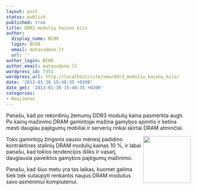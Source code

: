 ```yaml
---
layout: post
status: publish
published: true
title: DDR3 modulių kainos kils
author:
  display_name: BC00
  login: BC00
  email: matasx@one.lt
  url: ''
author_login: BC00
author_email: matasx@one.lt
wordpress_id: 7351
wordpress_url: http://localhost/site/new/ddr3_moduliu_kainos_kils/
date: '2013-01-30 15:48:35 +0200'
date_gmt: '2013-01-30 15:48:35 +0200'
categories:
- Naujienos
---
```

<p>
	Pana&scaron;u, kad po rekordinių žemumų DDR3 modulių kaina pasmerkta augti. Po kainų mažinimo DRAM gamintojai mažina gamybos apimtis ir ketina mesti daugiau pajėgumų mobiliai ir serverių rinkai skirtai DRAM atminčiai.</p>
<p>
	<img alt="" src="http://technews.lt/userfiles/ddr3rams.jpg" style="width: 130px; height: 128px; float: right;" /></p>
<p>
	Toks gamintojų žingsnis sausio mėnesį padidino kontraktines stalinių DRAM modulių kainas 10 %, ir labai pana&scaron;u, kad tokios tendencijos i&scaron;liks ir vasarį, daugiausia paveiktos gamybos pajėgumų mažinimo.</p>
<p>
	Pana&scaron;u, kad &scaron;iuo metu yra tas laikas, kuomet galima &scaron;iek tiek sutaupyti renkantis naujus DRAM modulius savo asmeniniui kompiuteriui.</p>
